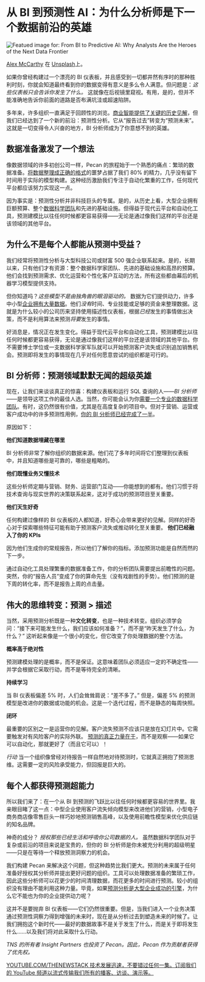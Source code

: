 # 从 BI 到预测性 AI：为什么分析师是下一个数据前沿的英雄

![Featued image for: From BI to Predictive AI: Why Analysts Are the Heroes of the Next Data Frontier](https://cdn.thenewstack.io/media/2025/04/6896f4cb-alex-mccarthy-bkm4t2bllfe-unsplash-1024x576.jpg)

[Alex McCarthy](https://unsplash.com/@4lexmccarthy?utm_content=creditCopyText&utm_medium=referral&utm_source=unsplash) 在 [Unsplash](https://unsplash.com/photos/black-and-yellow-analog-speedometer-BKM4T2BLlFE?utm_content=creditCopyText&utm_medium=referral&utm_source=unsplash)上。

如果你曾经构建过一个漂亮的 BI 仪表板，并且感受到一切都井然有序时的那种胜利时刻，你就会知道最终看到你的数据变得有意义是多么令人满意。但问题是：*这些仪表板只会告诉你发生了什么。* 这就像在后视镜里窥视。有用，是的，但并不能准确地告诉你前面的道路是否布满坑洼或超速陷阱。

多年来，许多组织一直满足于回顾性的浏览。[商业智能提供了关键的历史见解](https://thenewstack.io/data-unleashed-unlocking-powerful-business-insights/)，但我们已经达到了一个新的前沿：预测性分析。它从“报告过去”转变为“预测未来”。这就是一切变得令人兴奋的地方，BI 分析师成为了你意想不到的英雄。

## 数据准备激发了一个想法

像数据领域的许多初创公司一样，Pecan 的旅程始于一个熟悉的痛点：繁琐的数据准备。[将数据整理成正确的格式](https://www.pecan.ai/blog/data-preparation-for-machine-learning-5-best-practices-for-better-insights/)的噩梦占据了我们 80% 的精力，几乎没有留下时间用于实际的模型构建。这种经历激励我们专注于自动化繁重的工作，任何现代平台都应该努力实现这一点。

因为事实是：预测性分析并非科技巨头的专属。是的，从历史上看，大型企业拥有巨额预算、整个[数据科学团队](https://thenewstack.io/streamlit-an-app-builder-for-the-data-science-team/)和先进的基础设施。但得益于现代云平台和自动化工具，预测建模比以往任何时候都更容易获得——无论是通过像我们这样的平台还是该领域的其他平台。

## 为什么不是每个人都能从预测中受益？

我们经常将预测性分析与大型科技公司或财富 500 强企业联系起来。是的，长期以来，只有他们才有资源：整个数据科学家团队、先进的基础设施和高昂的预算。他们会找到预测需求、优化运营和个性化客户互动的方法，所有这些都由幕后的机器学习模型提供支持。

但你知道吗？*这些模型不是由独角兽的眼泪驱动的。* 数据为它们提供动力，许多中小型[企业拥有大量数据](https://thenewstack.io/how-event-processing-builds-business-speed-and-agility/)。他们*没有*时间、专业技能或足够的资金来整理数据。这就是为什么较小的公司历来坚持使用描述性仪表板，根据*已经*发生的事情做出决策，而不是利用算法来预测*将要*发生的事情。

好消息是，情况正在发生变化。得益于现代云平台和自动化工具，预测建模比以往任何时候都更容易获得，无论是通过像我们这样的平台还是该领域的其他平台。你不需要博士学位或一支数据科学家军队就可以开始预测客户流失或识别追加销售机会。预测即将发生的事情现在几乎对任何愿意尝试的组织都是可行的。

## BI 分析师：预测领域默默无闻的超级英雄

现在，让我们来谈谈真正的惊喜：构建仪表板和运行 SQL 查询的人——*BI 分析师*——是领导这项工作的最佳人选。当然，你可能会认为你[需要一个专业的数据科学团队](https://thenewstack.io/is-the-answer-to-your-data-science-needs-inside-your-it-team/)。有时，这仍然很有价值，尤其是在高度复杂的项目中。但对于营销、运营或客户成功中的许多预测性用例，[你的 BI 分析师已经完成了一半](https://www.pecan.ai/blog/business-data-analysts-predictive-analytics/)。

原因如下：

**他们知道数据埋藏在哪里**

BI 分析师非常了解你组织的数据来源。他们花了多年时间将它们整理到仪表板中，并且知道哪些是可靠的，哪些是粗略的。

**他们既懂业务又懂技术**

这些分析师定期与营销、财务、运营部门互动——你能想到的都有。他们习惯于将技术查询与现实世界的决策联系起来，这对于成功的预测项目至关重要。

**他们天生好奇**

任何构建过像样的 BI 仪表板的人都知道，好奇心会带来更好的见解。同样的好奇心对于探索哪些特征可能有助于预测客户流失或推动转化至关重要。
**他们已经融入了你的 KPIs**

因为他们生成你的常规报告，所以他们了解你的指标。添加预测功能是自然而然的下一步。

通过自动化工具处理繁重的数据准备工作，你的分析团队需要提出前瞻性的问题。突然，你的“报告人员”变成了你的算命先生（没有戏剧性的手势）。他们预测的是下周的转化率，而不是报告上周的点击量。

## 伟大的思维转变：预测 > 描述

当然，采用预测分析既是一种**文化转变**，也是一种技术转变。组织必须学会问：“接下来可能发生什么，我们应该如何准备？”，而不是“昨天发生了什么，为什么？” 这听起来像是一个很小的变化，但它改变了你处理数据的整个方法。

**概率高于绝对性**

预测建模处理的是概率，而不是保证。这意味着团队必须适应一定的不确定性——并学会根据它采取行动，而不是等待完全的清晰。

**持续学习**

当 BI 仪表板偏差 5% 时，人们会耸耸肩说：“差不多了。” 但是，偏差 5% 的预测模型是改进你的数据或功能的机会。这是一个迭代过程，而不是静态的每周快照。

**闭环**

最重要的区别之一是运营你的见解。客户流失预测不应该只是放在幻灯片中。它需要触发对有风险客户的实际外联。
[预测的真正力量在于](https://www.pecan.ai/blog/actionable-predictive-analytics/#:~:text=insurance,business%20needs%20as%20predictive%20questions)，而不是观察——如果它可以自动化，那就更好了（而且它可以）！

*行动* 当一个组织像曾经对待报告一样自然地对待预测时，它就真正拥抱了预测思维。这需要一定的风险承受能力，但回报是巨大的。

## 每个人都获得预测超能力

所以我们来了：在一个从 BI 到预测的飞跃比以往任何时候都更容易的世界里。我亲眼目睹了这一点：中型企业使用客户流失倾向模型来改进他们的营销，小型电子商务商店像零售巨头一样巧妙地预测销售高峰，以及使用前瞻性模型来优化供应链的知名品牌。

神奇的成分？ *授权那些已经生活和呼吸你公司数据的人。* 虽然数据科学团队对于复杂或前沿的项目来说是宝贵的，但你的 BI 分析师是你未被充分利用的超级明星——只是在等待一个释放预测洞察力的机会。

我们构建 Pecan 来解决这个问题，但这种趋势比我们更大。预测的未来属于任何准备好授权其分析师并提出更好问题的组织。工具可以处理数据准备的繁琐工作，因此这些分析师可以花更少的时间清理数据，而花更多的时间进行预测。较小的组织没有理由不能利用这种力量。毕竟，如果[预测分析是大型企业成功的引擎](https://thenewstack.io/transform-predictive-analytics-with-time-series-language-models/)，为什么它不能也为你的企业提供动力呢？

这并不是要抛弃 BI 仪表板——它们仍然很重要。但是，当我们进入一个业务决策通过预测性洞察力得到增强的未来时，现在是从分析过去到塑造未来的时候了。让我们拥抱这个新时代——最好的数据故事不是关于发生了什么，而是关于即将发生什么……以及我们将对此采取什么行动。

*TNS 的所有者 Insight Partners 也投资了 Pecan。因此，Pecan 作为贡献者获得了优先权。*

[
YOUTUBE.COM/THENEWSTACK
技术发展迅速，不要错过任何一集。订阅我们的 YouTube
频道以流式传输我们所有的播客、访谈、演示等。
](https://youtube.com/thenewstack?sub_confirmation=1)